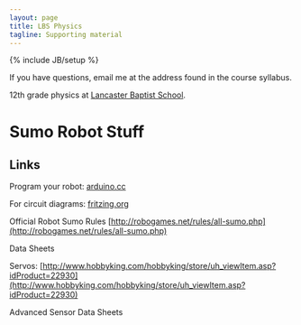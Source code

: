 ```yaml
---
layout: page
title: LBS Physics
tagline: Supporting material
---
```

{% include JB/setup %}

If you have questions, email me at the address found in the course syllabus.

12th grade physics at [Lancaster Baptist School](http://lancasterbaptistschool.org).

# Sumo Robot Stuff



## Links

Program your robot: [arduino.cc](http://www.arduino.cc/)

For circuit diagrams:  [fritzing.org](http://fritzing.org/home/)

Official Robot Sumo Rules [http://robogames.net/rules/all-sumo.php](http://robogames.net/rules/all-sumo.php)

Data Sheets

Servos: [http://www.hobbyking.com/hobbyking/store/uh_viewItem.asp?idProduct=22930](http://www.hobbyking.com/hobbyking/store/uh_viewItem.asp?idProduct=22930)


Advanced Sensor Data Sheets
[](http://www.sharpsma.com/webfm_send/1203)
